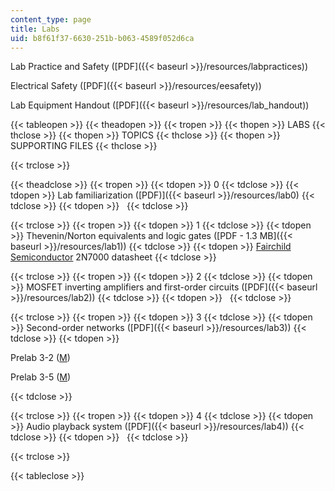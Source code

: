 ```yaml
---
content_type: page
title: Labs
uid: b8f61f37-6630-251b-b063-4589f052d6ca
---
```


Lab Practice and Safety ([PDF]({{< baseurl >}}/resources/labpractices))

Electrical Safety ([PDF]({{< baseurl >}}/resources/eesafety))

Lab Equipment Handout ([PDF]({{< baseurl >}}/resources/lab_handout))

{{< tableopen >}}
{{< theadopen >}}
{{< tropen >}}
{{< thopen >}}
LABS
{{< thclose >}}
{{< thopen >}}
TOPICS
{{< thclose >}}
{{< thopen >}}
SUPPORTING FILES
{{< thclose >}}

{{< trclose >}}

{{< theadclose >}}
{{< tropen >}}
{{< tdopen >}}
0
{{< tdclose >}}
{{< tdopen >}}
Lab familiarization ([PDF)]({{< baseurl >}}/resources/lab0)
{{< tdclose >}}
{{< tdopen >}}
 
{{< tdclose >}}

{{< trclose >}}
{{< tropen >}}
{{< tdopen >}}
1
{{< tdclose >}}
{{< tdopen >}}
Thevenin/Norton equivalents and logic gates ([PDF - 1.3 MB]({{< baseurl >}}/resources/lab1))
{{< tdclose >}}
{{< tdopen >}}
[Fairchild Semiconductor](http://www.fairchildsemi.com/) 2N7000 datasheet
{{< tdclose >}}

{{< trclose >}}
{{< tropen >}}
{{< tdopen >}}
2
{{< tdclose >}}
{{< tdopen >}}
MOSFET inverting amplifiers and first-order circuits ([PDF]({{< baseurl >}}/resources/lab2))
{{< tdclose >}}
{{< tdopen >}}
 
{{< tdclose >}}

{{< trclose >}}
{{< tropen >}}
{{< tdopen >}}
3
{{< tdclose >}}
{{< tdopen >}}
Second-order networks ([PDF]({{< baseurl >}}/resources/lab3))
{{< tdclose >}}
{{< tdopen >}}


Prelab 3-2 ([M](/courses/electrical-engineering-and-computer-science/6-002-circuits-and-electronics-spring-2007/labs/prelab_3_2.m))

Prelab 3-5 ([M](/courses/electrical-engineering-and-computer-science/6-002-circuits-and-electronics-spring-2007/labs/prelab_3_5.m))


{{< tdclose >}}

{{< trclose >}}
{{< tropen >}}
{{< tdopen >}}
4
{{< tdclose >}}
{{< tdopen >}}
Audio playback system ([PDF]({{< baseurl >}}/resources/lab4))
{{< tdclose >}}
{{< tdopen >}}
 
{{< tdclose >}}

{{< trclose >}}

{{< tableclose >}}